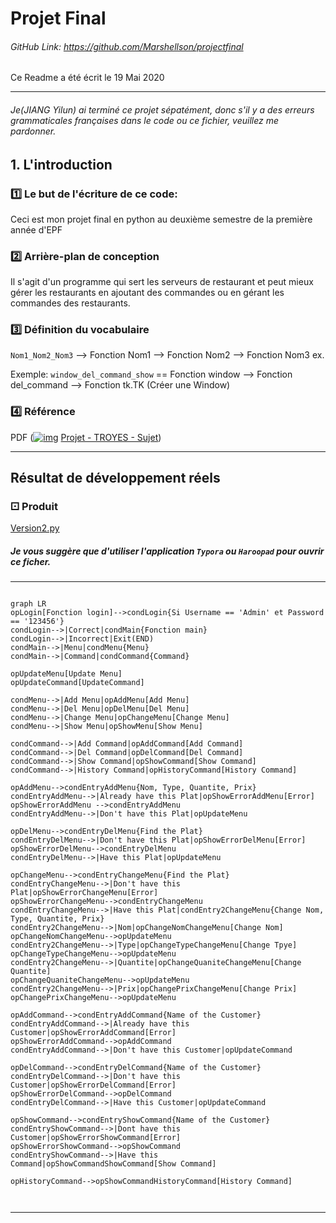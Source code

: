 # Projet Final

###### GitHub Link: https://github.com/Marshellson/projectfinal

 Ce Readme a été écrit le 19 Mai 2020

---
###### Je(JIANG Yilun) ai terminé ce projet sépatément, donc s'il y a des erreurs grammaticales françaises dans le code ou ce fichier, veuillez me pardonner.



## 1. L'introduction

### 1️⃣ Le but de l'écriture de ce code:

Ceci est mon projet final en python au deuxième semestre de la première année d'EPF

### 2️⃣ Arrière-plan de conception

Il s'agit d'un programme qui sert les serveurs de restaurant et peut mieux gérer les restaurants en ajoutant des commandes ou en gérant les commandes des restaurants.

### 3️⃣ Définition du vocabulaire 

`Nom1_Nom2_Nom3` --> Fonction Nom1 --> Fonction Nom2 --> Fonction Nom3 ex.

 Exemple: `window_del_command_show` == Fonction window --> Fonction del_command --> Fonction tk.TK (Créer une Window)

### 4️⃣ Référence

PDF ([![img](https://moodle.epf.fr/theme/image.php/lambda/core/1590625801/f/pdf-24)](https://moodle.epf.fr/mod/resource/view.php?id=60598) [Projet - TROYES - Sujet](https://moodle.epf.fr/mod/resource/view.php?id=60598))

---

## Résultat de développement réels

### ⚀ Produit

 [Version2.py](Version2.py) 



##### Je vous suggère que d'utiliser l'application `Typora` ou `Haroopad` pour ouvrir ce ficher.

---



```mermaid

graph LR
opLogin[Fonction login]-->condLogin{Si Username == 'Admin' et Password == '123456'}
condLogin-->|Correct|condMain{Fonction main}
condLogin-->|Incorrect|Exit(END)
condMain-->|Menu|condMenu{Menu}
condMain-->|Command|condCommand{Command}

opUpdateMenu[Update Menu]
opUpdateCommand[UpdateCommand]

condMenu-->|Add Menu|opAddMenu[Add Menu]
condMenu-->|Del Menu|opDelMenu[Del Menu]
condMenu-->|Change Menu|opChangeMenu[Change Menu]
condMenu-->|Show Menu|opShowMenu[Show Menu]

condCommand-->|Add Command|opAddCommand[Add Command]
condCommand-->|Del Command|opDelCommand[Del Command]
condCommand-->|Show Command|opShowCommand[Show Command]
condCommand-->|History Command|opHistoryCommand[History Command]

opAddMenu-->condEntryAddMenu{Nom, Type, Quantite, Prix}
condEntryAddMenu-->|Already have this Plat|opShowErrorAddMenu[Error]
opShowErrorAddMenu -->condEntryAddMenu
condEntryAddMenu-->|Don't have this Plat|opUpdateMenu

opDelMenu-->condEntryDelMenu{Find the Plat}
condEntryDelMenu-->|Don't have this Plat|opShowErrorDelMenu[Error]
opShowErrorDelMenu-->condEntryDelMenu
condEntryDelMenu-->|Have this Plat|opUpdateMenu

opChangeMenu-->condEntryChangeMenu{Find the Plat}
condEntryChangeMenu-->|Don't have this Plat|opShowErrorChangeMenu[Error]
opShowErrorChangeMenu-->condEntryChangeMenu
condEntryChangeMenu-->|Have this Plat|condEntry2ChangeMenu{Change Nom, Type, Quantite, Prix}
condEntry2ChangeMenu-->|Nom|opChangeNomChangeMenu[Change Nom]
opChangeNomChangeMenu-->opUpdateMenu
condEntry2ChangeMenu-->|Type|opChangeTypeChangeMenu[Change Tpye]
opChangeTypeChangeMenu-->opUpdateMenu
condEntry2ChangeMenu-->|Quantite|opChangeQuaniteChangeMenu[Change Quantite]
opChangeQuaniteChangeMenu-->opUpdateMenu
condEntry2ChangeMenu-->|Prix|opChangePrixChangeMenu[Change Prix]
opChangePrixChangeMenu-->opUpdateMenu

opAddCommand-->condEntryAddCommand{Name of the Customer}
condEntryAddCommand-->|Already have this Customer|opShowErrorAddCommand[Error]
opShowErrorAddCommand-->opAddCommand
condEntryAddCommand-->|Don't have this Customer|opUpdateCommand

opDelCommand-->condEntryDelCommand{Name of the Customer}
condEntryDelCommand-->|Don't have this Customer|opShowErrorDelCommand[Error]
opShowErrorDelCommand-->opDelCommand
condEntryDelCommand-->|Have this Customer|opUpdateCommand

opShowCommand-->condEntryShowCommand{Name of the Customer}
condEntryShowCommand-->|Dont have this Customer|opShowErrorShowCommand[Error]
opShowErrorShowCommand-->opShowCommand
condEntryShowCommand-->|Have this Command|opShowCommandShowCommand[Show Command]

opHistoryCommand-->opShowCommandHistoryCommand[History Command]



```

---



